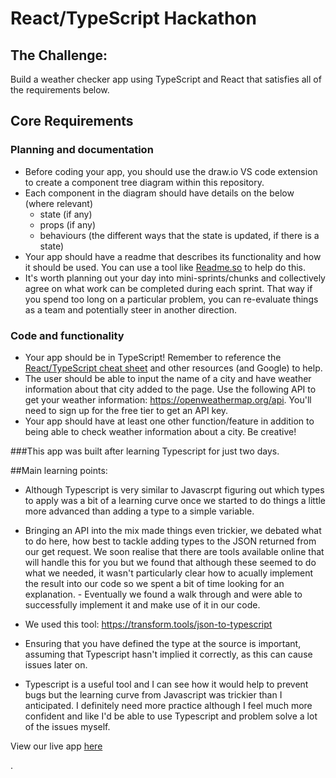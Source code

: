 # React/TypeScript Hackathon

## The Challenge:

Build a weather checker app using TypeScript and React that satisfies all of the requirements below.

## Core Requirements

### Planning and documentation

- Before coding your app, you should use the draw.io VS code extension to create a component tree diagram within this repository.
- Each component in the diagram should have details on the below (where relevant)
  - state (if any)
  - props (if any)
  - behaviours (the different ways that the state is updated, if there is a state)
- Your app should have a readme that describes its functionality and how it should be used. You can use a tool like [Readme.so](https://readme.so/editor) to help do this.
- It's worth planning out your day into mini-sprints/chunks and collectively agree on what work can be completed during each sprint. That way if you spend too long on a particular problem, you can re-evaluate things as a team and potentially steer in another direction.

### Code and functionality

- Your app should be in TypeScript! Remember to reference the [React/TypeScript cheat sheet](https://github.com/typescript-cheatsheets/react#reacttypescript-cheatsheets) and other resources (and Google) to help.
- The user should be able to input the name of a city and have weather information about that city added to the page. Use the following API to get your weather information: https://openweathermap.org/api. You'll need to sign up for the free tier to get an API key.
- Your app should have at least one other function/feature in addition to being able to check weather information about a city. Be creative!



###This app was built after learning Typescript for just two days.

##Main learning points:
- Although Typescript is very similar to Javascrpt figuring out which types to apply was a bit of a learning curve once we started to do things a little more advanced than adding a type to a simple variable.

- Bringing an API into the mix made things even trickier, we debated what to do here, how best to tackle adding types to the JSON returned from our get request. We soon realise that there are tools available online that will handle this for you but we found that although these seemed to do what we needed, it wasn't particularly clear how to acually implement the result into our code so we spent a bit of time looking for an explanation. - Eventually we found a walk through and were able to successfully implement it and make use of it in our code.

- We used this tool: https://transform.tools/json-to-typescript

- Ensuring that you have defined the type at the source is important, assuming that Typescript hasn't implied it correctly, as this can cause issues later on.

- Typescript is a useful tool and I can see how it would help to prevent bugs but the learning curve from Javascript was trickier than I anticipated. I definitely need more practice although I feel much more confident and like I'd be able to use Typescript and problem solve a lot of the issues myself.

 <p>View our live app <a href="https://panda-weather.netlify.app/">here</a></p>.







